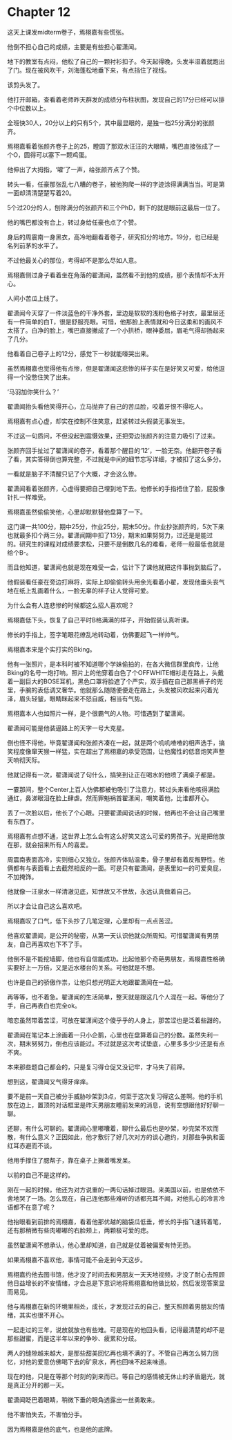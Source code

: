 # Chapter 12

这天上课发midterm卷子，焉栩嘉有些慌张。

他倒不担心自己的成绩，主要是有些担心翟潇闻。

地下的教室有点闷，他松了自己的一颗衬衫扣子。今天起得晚，头发半湿着就跑出了门。现在被风吹干，刘海蓬松地垂下来，有点挡住了视线。

该剪头发了。

他打开邮箱，查看着老师昨天群发的成绩分布柱状图，发现自己的17分已经可以排个中位数以上。

全班快30人，20分以上的只有5个，其中最显眼的，是独一档25分满分的张颜齐。

焉栩嘉看着张颜齐卷子上的25，瞪圆了那双水汪汪的大眼睛，嘴巴直接张成了一个O，圆得可以塞下一颗鸡蛋。

他伸出了大拇指，‘嚯’了一声，给张颜齐点了个赞。

转头一看，任豪那张乱七八糟的卷子，被他狗爬一样的字迹涂得满满当当。可是第一面却清清楚楚写着20。

5个过20分的人，刨除满分的张颜齐和三个PhD，剩下的就是眼前这最后一位了。

他的嘴巴都没有合上，转过身给任豪也点了个赞。

身后的周震南一身黑衣，高冷地翻看着卷子，研究扣分的地方。19分，也已经是名列前茅的水平了。

不过他最关心的那位，考得却不是那么尽如人意。

焉栩嘉侧过身子看着坐在角落的翟潇闻，虽然看不到他的成绩，那个表情却不太开心。

人间小苦瓜上线了。

翟潇闻今天穿了一件淡蓝色的干净外套，里边是软软的浅粉色格子衬衣，最里层还有一件简单的白T，很是舒服亮眼。可惜，他那脸上表情就和今日这柔和的画风不太搭了。白净的脸上，嘴巴直接撇成了一个小拱桥，眼神委屈，眉毛气得却扬起来了几分。

他看着自己卷子上的12分，感觉下一秒就能嚎哭出来。

虽然焉栩嘉也觉得他有点惨，但是翟潇闻这悲惨的样子实在是好笑又可爱，给他逗得一个没憋住笑了出来。

‘马羽加你笑什么？’

翟潇闻抬头看他笑得开心，立马抛弃了自己的苦瓜脸，咬着牙恨不得吃人。

焉栩嘉有点心虚，却实在控制不住笑意，赶紧转过头假装无事发生。

不过这一句质问，不但没起到震慑效果，还把旁边张颜齐的注意力吸引了过来。

张颜齐回手扯过了翟潇闻的卷子，看着那个醒目的‘12’，一脸无奈。他翻开卷子看了看，其实答得倒也算完整，不过就是中间的细节忘写详细，才被扣了这么多分。

一看就是脑子不清醒只记了个大概，才会这么惨。

翟潇闻看着张颜齐，心虚得要把自己埋到地下去。他修长的手指捂住了脸，屁股像针扎一样难受。

焉栩嘉虽然偷偷笑他，心里却默默替他盘算了一下。

这门课一共100分，期中25分，作业25分，期末50分。作业抄张颜齐的，5次下来也就最多扣个两三分。翟潇闻期中扣了13分，期末如果努努力，过还是是能过的。研究生的课程对成绩要求松，只要不是倒数几名的难看，老师一般最低也就是给个B-。

而且他知道，翟潇闻也就是现在难受一会，估计下了课他就把这件事抛到脑后了。

他假装看任豪在旁边打麻将，实际上却偷偷转头用余光看着小翟，发现他垂头丧气地在纸上乱画着什么，一脸无辜的样子让人觉得可爱。

为什么会有人连悲惨的时候都这么招人喜欢呢？

焉栩嘉低下头，恢复了自己平时B格满满的样子，开始假装认真听课。

修长的手指上，签字笔眼花缭乱地转动着，仿佛要起飞一样帅气。

焉栩嘉本来是个实打实的Bking。

他有一张照片，是本科时被不知道哪个学妹偷拍的，在各大微信群里疯传，让他Bking的名号一炮打响。照片上的他穿着白色了个OFFWHITE帽衫走在路上，头戴着一副巨大的BOSE耳机，黑色口罩将脸遮了个严实，双手插在自己那黑裤子的兜里，手腕的表低调又奢华。他就那么随随便便走在路上，头发被风吹起来闪着光泽，眉头轻皱，眼睛眯起来不怒自威，相当有气势。

焉栩嘉本人也如照片一样，是个很霸气的人物。可惜遇到了翟潇闻。

翟潇闻可能是他装逼路上的天字一号大克星。

倒也怪不得他，毕竟翟潇闻和张颜齐凑在一起，就是两个叽叽喳喳的相声选手，搞笑程度像窜天猴一样猛，实在超出了焉栩嘉的承受范围，让他魔性的低音炮笑声整天响彻天际。

他就记得有一次，翟潇闻说了句什么，搞笑到让正在喝水的他喷了满桌子都是。

一霎那间，整个Center上百人仿佛都被他吸引了注意力，转过头来看他咳得满脸通红，鼻涕眼泪在脸上肆虐。然而罪魁祸首翟潇闻，嘲笑着他，比谁都开心。

丢了一次脸以后，他长了个心眼。只要翟潇闻说话的时候，他再也不会让自己嘴里有东西了。

焉栩嘉有点想不通，这世界上怎么会有这么好笑又这么可爱的男孩子。光是把他放在那，就会招来所有人的喜爱。

周震南表面高冷，实则细心又独立。张颜齐体贴温柔，骨子里却有着反叛野性。他俩都有与表面看上去截然相反的一面。可是只有翟潇闻，是表里如一的可爱臭屁，不加掩饰。

他就像一汪泉水一样清澈见底，知世故又不世故，永远认真做着自己。

所以才会让自己这么喜欢吧。

焉栩嘉叹了口气，低下头抄了几笔定理，心里却有一点点苦涩。

他喜欢翟潇闻，是公开的秘密，从第一天认识他就众所周知。可惜翟潇闻有男朋友，自己再喜欢也下不了手。

他倒不是不能挖墙脚，他也有自信能成功。比起他那个奇葩男朋友，焉栩嘉性格确实要好上一万倍，又是近水楼台的关系。可他就是不想。

也许是自己的骄傲作祟，让他只想光明正大地跟翟潇闻在一起。

再等等，也不着急。翟潇闻的生活简单，整天就是跟这几个人混在一起。等他分了手，自己再表白也完全ok。

暗恋虽然带着苦涩，可放在翟潇闻这个傻乎乎的人身上，那苦涩也是泛着些甜的。

翟潇闻在笔记本上涂画着一只小企鹅，心里也在盘算着自己的分数。虽然失利一次，期末努努力，倒也应该能过。不过就是这次考试垫底，心里多多少少还是有点不爽。

本来那些题自己都会的，只是复习得仓促又没记牢，才马失了前蹄。

想到这，翟潇闻又气得牙痒痒。

要不是前一天自己被分手威胁吵架到3点，何至于这次复习得这么差啊。他的手机放在边上，置顶的对话框里是昨天男朋友睡前发来的消息，说有空想跟他好好聊一聊。

还聊，有什么可聊的。翟潇闻心里嘟囔着，聊什么最后也是吵架，吵完架不欢而散，有什么意义？正因如此，他才敷衍了好几次对方的谈心邀约，对那些争执和面红耳赤避而不谈。

他用手撑住了腮帮子，靠在桌子上撅着嘴发呆。

以前的自己不是这样的。

刚在一起的时候，他还为对方说重的一两句话掉过眼泪。来美国以前，也是依依不舍地哭了一场。怎么现在，自己连他那些难听的话都充耳不闻，对他扎心的冷言冷语都不在意了呢？

他抬眼看到前排的焉栩嘉，看着他那优越的脑袋瓜低垂，修长的手指飞速转着笔，还有那稍微有些肉嘟嘟的右脸颊上，两颗极可爱的痣。

虽然翟潇闻不想承认，他心里却知道，自己就是仗着被偏爱有恃无恐。

如果焉栩嘉不喜欢他，事情可能不会走到今天这步。

焉栩嘉约他去图书馆，他才没了时间去和男朋友一天天地视频，才没了耐心去照顾他日益增长的不安情绪，才会总是下意识地将焉栩嘉和他做比较，然后发现答案显而易见。

他与焉栩嘉在新的环境里相处，成长，才发现过去的自己，整天照顾着男朋友的情绪，其实也很不开心。

一起走过的三年，说放就放也有些难。可是现在的他回头看，记得最清楚的却不是那些甜蜜，而是这半年以来的争吵、疲累和分歧。

两人的缝隙越来越大，是那些甜美回忆再也填不满的了。不管自己再怎么努力回忆，对他的爱意仿佛喝下去的矿泉水，再也回味不起来味道。

现在的他，只是在等那个时刻的到来而已。等自己的感情被无休止的矛盾磨光，就是真正分开的那一天。

翟潇闻眨巴着眼睛，稍微下垂的眼角透露出一丝勇敢来。

他不害怕失去，不害怕分手。

因为焉栩嘉是他的底气，也是他的底牌。





